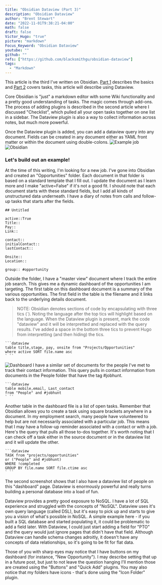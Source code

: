 ```yaml
---
title: "Obsidian Dataview (Part 3)"
description: "Obsidian Dataview"
author: "Brent Stewart"
date: "2022-11-01T9:38:21-04:00"
math: false
draft: false
Victor_Hugo: "true"
picture: "markdown"
Focus_Keyword: "Obsidian Dataview"
youtube: ""
github: ""
refs: ["https://github.com/blacksmithgu/obsidian-dataview"]
tags:
  - "Markdown"
---
```


This article is the third I've written on Obsidian.  [Part 1](/posts/220829_obsidian_intro) describes the basics and [Part 2](/posts/220831_using_obsidian/) covers tasks, this article will describe using Dataview.

Core Obsidian is "just" a markdown editor with some Wiki functionality and a pretty good understanding of tasks.  The magic comes through add-ons.  The process of adding plugins is described in the second article where I discussed "Checklist", which pulled all your open tasks together on one list in a sidebar.  The Dataview plugin is also a way to collect information across notes, but much more powerful.

Once the Dataview plugin is added, you can add a dataview query into any document.  Fields can be created in any document either as YAML front matter or within the document using double-colons.
![Example job](/221101_Opty.png#floatright)
![Obsidian](/obsidian.png) 
### Let's build out an example!
At the time of this writing, I'm looking for a new job.  I've gone into Obsidian and created an "Opportunities" folder.  Each document in that folder is based on a standard template that I fill out.  I update the document as I learn more and I make "active=False" if it's not a good fit.  I should note that each document starts with these standard fields, but I add all kinds of unstructured data underneath.  I have a diary of notes from calls and follow-up tasks that starts after the fields.
```
## Untitled

active::True
Title::
Pay::
Link::

contact:: 
initialContact::
lastContact::

Onsite::
Location::

group:: #opportunity
```

Outside the folder, I have a "master view" document where I track the entire job search.  This gives me a dynamic dashboard of the opportunities I am targeting.  The first table on this dashboard document is a summary of the various opportunities.  The first field in the table is the filename and it links back to the underlying details document.
> NOTE:   Obsidian denotes sections of code by encapsulating with three tics (`).  Noting the language after the top tics will highlight based on the language.  When the Dataview plugin is present, mark the code "dataview" and it will be interpretted and replaced with the query results.  I've added a space in the bottom three tics to prevent Hugo from interpretting (and then hiding) the tics.
```
```dataview
table title,stage, pay, onsite from "Projects/Opportunities" 
where active SORT file.name asc
` ``
```
![Dashboard](/221101_dashboard.png#floatright)
I have a similar set of documents for the people I've met to track their contact information.  This query pulls in contact information from documents in the People folder that have the tag #jobhunt.

```
```dataview
table mobile,email, Last_contact 
from "People" and #jobhunt 
` ``
```

Another table in the dashboard file is a list of open tasks.  Remember that Obsidian allows you to create a task using square brackets anywhere in a document.  In my employment search, many people have volunteered to help but are not necessarily associated with a particular job.  This means that I may have a follow-up reminder associated with a contact or with a job.  Here's the query that pulls all those to-dos together.  It's worth noting that I can check off a task either in the source document or in the dataview list and it will update the other.

```
```dataview
TASK from "projects/opportunities" 
or ("People" and #jobhunt) 
WHERE !completed 
GROUP BY file.name SORT file.ctime asc
` ``
```
The second screenshot shows that I also have a dataview list of people on this "dashboard" page.  Dataview is enormously powerful and really turns building a personal database into a load of fun.

Dataview provides a pretty good exposure to NoSQL.  I have a lot of SQL experience and struggled with the concepts of "NoSQL".  Dataview uses it's own query language (called DSL), but it's easy to pick up and starts to give you a vision of what's possible in NoSQL.  A simple example here - if you built a SQL database and started populating it, it could be problematic to add a field later.  With Dataview, I could just start adding a field for "PTO" and the query would just ignore pages that didn't have that field.  Although Dataview can handle schema changes adroitly, it doesn't have any concepts of data relationships, so it's going to be fit for flat data.

Those of you with sharp eyes may notice that I have buttons on my dashboard (for instance, "New Opportunity").  I may describe setting that up in a future post, but just to not leave the question hanging I'll mention those are created using the "Buttons" and "Quick Add" plugins.  You may also notice that my folders have icons - that's done using the "Icon Folder" plugin.